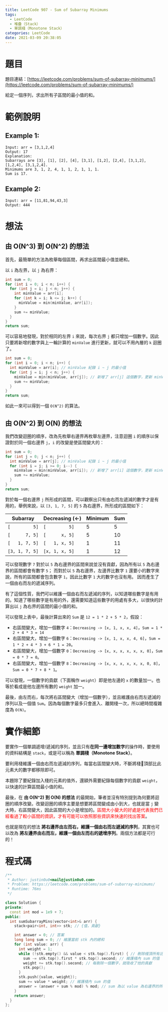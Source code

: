 ```yaml
---
title: LeetCode 907 - Sum of Subarray Minimums
tags:
  - LeetCode
  - 堆疊（Stack）
  - 單調棧（Monotone Stack）
categories: LeetCode
date: 2021-03-09 20:38:05
---
```


# 題目
題目連結：[https://leetcode.com/problems/sum-of-subarray-minimums/](https://leetcode.com/problems/sum-of-subarray-minimums/)

給定一個序列，求出所有子區間的最小值的和。

# 範例說明

## Example 1:

```
Input: arr = [3,1,2,4]
Output: 17
Explanation: 
Subarrays are [3], [1], [2], [4], [3,1], [1,2], [2,4], [3,1,2], [1,2,4], [3,1,2,4]. 
Minimums are 3, 1, 2, 4, 1, 1, 2, 1, 1, 1.
Sum is 17.
```

<!-- More -->

## Example 2:

```
Input: arr = [11,81,94,43,3]
Output: 444
```

# 想法

## 由 O(N^3) 到 O(N^2) 的想法

首先，最簡單的方法為枚舉每個區間，再求出區間最小值並總和。

以 `i` 為左界，以 `j` 為右界：
```cpp
int sum = 0;
for (int i = 0; i < n; i++) {
  for (int j = i; j < n; j++) {
    int minValue = arr[i];
    for (int k = i; k <= j; k++) {
      minValue = min(minValue, arr[i]);
    }
    sum += minValue;
  }
}
return sum;
```

可以容易地發現，對於相同的左界 `i` 來說，每次右界 `j` 都只增加一個數字。因此只要將新增的數字與上一輪計算的 `minValue` 進行更新，就可以不用內層的 `k` 迴圈了。
```cpp
int sum = 0;
for (int i = 0; i < n; i++) {
  int minValue = arr[i]; // minValue 紀錄 i ~ j 的最小值
  for (int j = i; j < n; j++) {
    minValue = min(minValue, arr[j]); // 新增了 arr[j] 這個數字，更新 minValue
    sum += minValue;
  }
}
return sum;
```

如此一來可以得到一個 `O(N^2)` 的算法。

## 由 O(N^2) 到 O(N) 的想法

我們改變迴圈的順序，改為先枚舉右邊界再枚舉左邊界，注意迴圈 `i` 的順序以保證對於同一個右邊界 `j`，`i` 的改變是使區間變大的：
```cpp
int sum = 0;
for (int j = 0; j < n; j++) {
  int minValue = arr[j]; // minValue 紀錄 i ~ j 的最小值
  for (int i = j; i >= 0; i--) {
    minValue = min(minValue, arr[i]); // 新增了 arr[i] 這個數字，更新 minValue
    sum += minValue;
  }
}
return sum;
```

對於每一個右邊界 `j` 所形成的區間，可以觀察出只有由右而左遞減的數字才是有用的，舉例來說，以 `[3, 1, 7, 5]` 的 `5` 為右邊界，所形成的區間如下：

|     Subarray     | Decreasing (<-) | Minimum |  Sum  |
| ---------------- | --------------- | ------- | ----- |
|  `[         5]`  | `[         5]`  |    5    |   5   |
|  `[      7, 5]`  | `[      x, 5]`  |    5    |  10   |
|  `[   1, 7, 5]`  | `[   1, x, 5]`  |    1    |  11   |
|  `[3, 1, 7, 5]`  | `[x, 1, x, 5]`  |    1    |  12   |

可以發現數字 `7` 對於以 `5` 為右邊界的區間來說並沒有貢獻，因為所有以 `5` 為右邊界的區間都會有數字 `5`；
而對於以 `5` 為右邊界，左邊界比數字 `1` 還要小的數字來說，所有的區間都會包含數字 `1`，因此比數字 `1` 大的數字也沒有用。
因而產生了一個由右而左的遞減序列。

有了這個性質，我們可以維護一個由右而左遞減的序列，以知道哪些數字是有用的。知道了哪些數字是有用的外，還需要知道這些數字的用處有多大，以很快的計算出以 `j` 為右界的區間的最小值的和。

可以發現上表中，最後計算出來的 `Sum` 是 `12 = 1 * 2 + 5 * 2`，假設：
- 右區間變大，增加一個數字 `4`：`Decreasing -> [x, 1, x, x, 4]`，`Sum = 1 * 2 + 4 * 3 = 14`
- 右區間變大，增加一個數字 `6`：`Decreasing -> [x, 1, x, x, 4, 6]`，`Sum = 1 * 2 + 4 * 3 + 6 * 1 = 20`。
- 右區間變大，增加一個數字 `0`：`Decreasing -> [x, x, x, x, x, x, 0]`，`Sum = 0 * 7 = 0`。
- 右區間變大，增加一個數字 `8`：`Decreasing -> [x, x, x, x, x, x, 0, 8]`，`Sum = 0 * 7 + 8 * 1`。

可以發現，一個數字的貢獻（下面稱作 `weight`）即是他左邊的 `x` 的數量加一。也等於看成是他左邊所有數的 `weight` 加一。

最後，由左而右，每次將右區間變大（增加一個數字），並且維護由右而左遞減的序列以及一個值 `Sum`。因為每個數字最多只會進入、離開棧一次，所以總時間複雜度為 `O(N)`。

# 實作細節

要實作一個單調遞增/遞減的序列，並且只有**在同一邊增加數字**的操作時，要使用的資料結構是 `stack`，或是可以稱為 **單調棧（Monotone Stack）**。

要利用棧維護一個由右而左遞減的序列，每當右區間變大時，不斷將棧頂部比此元素大的數字都移除即可。

本題除了要紀錄加入棧的元素的值外，還額外需要紀錄每個數字的貢獻 `weight`，以快速的計算區間最小值的和。

最後，在 **由 O(N^2) 到 O(N) 的想法** 的最開始，筆者並沒有特別提到為何要將迴圈的順序改變。改變迴圈的順序主要是想要將區間變成由小到大，也就是當 `j` 變大時，右區間變大，因此區間的大小是增加的。<font color="red">區間大小變大的好處是代表我們已經看過了較小區間的資訊，才有可能可以依照那些資訊來快速的找出答案</font>。

也就是現在的想法 **將右邊界由左而右，維護一個由右而左遞減的序列**，其實也可以改為 **將左邊界由右而左，維護一個由左而右的遞增序列**。兩個方法都是可行的！

# 程式碼

```cpp
/**
 * Author: justin0u0<mail@justin0u0.com>
 * Problem: https://leetcode.com/problems/sum-of-subarray-minimums/
 * Runtime: 76ms
 */

class Solution {
private:
  const int mod = 1e9 + 7;
public:
  int sumSubarrayMins(vector<int>& arr) {
    stack<pair<int, int>> stk; // {值，貢獻}

    int answer = 0; // 答案
    long long sum = 0; // 維護當前 stk 內的總和
    for (int value: arr) {
      int weight = 1;
      while (!stk.empty() && value < stk.top().first) { // 刪除棧頂所有比當前數字大的數字，以維護單調性
        sum -= stk.top().first * stk.top().second; // 維護棧內 sum 的值
        weight += stk.top().second; // 每刪除一個數字，就吸收了他的貢獻
        stk.pop();
      }
      stk.push({value, weight});
      sum += value * weight; // 維護棧內 sum 的值
      answer = (answer + sum % mod) % mod; // sum 為以 value 為右邊界的所有區間的最小值的和
    }
    return answer;
  }
};

```

